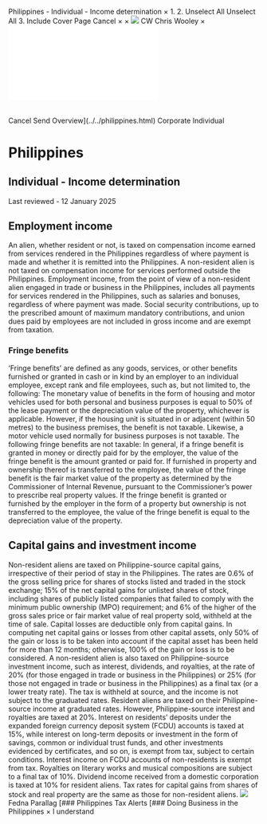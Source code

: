 Philippines - Individual - Income determination
×
1.
2.
Unselect All
Unselect All
3.
Include Cover Page
Cancel
×
×
![](../../-/media/world-wide-tax-summaries/attachments/global---chris-wooley.ashx%3Frev=ac5e5f3223b34096b1afc2a6009c7320&revision=ac5e5f32-23b3-4096-b1af-c2a6009c7320&hash=859B7ADC84DC2CBEC9760E9E6EE7DE6D0A8BFCDF)
CW
Chris Wooley
×
![](income-determination.html)
######
Cancel
Send
Overview](../../philippines.html)
Corporate
Individual
# Philippines
## Individual - Income determination
Last reviewed - 12 January 2025
## Employment income
An alien, whether resident or not, is taxed on compensation income earned from services rendered in the Philippines regardless of where payment is made and whether it is remitted into the Philippines. A non-resident alien is not taxed on compensation income for services performed outside the Philippines. Employment income, from the point of view of a non-resident alien engaged in trade or business in the Philippines, includes all payments for services rendered in the Philippines, such as salaries and bonuses, regardless of where payment was made.
Social security contributions, up to the prescribed amount of maximum mandatory contributions, and union dues paid by employees are not included in gross income and are exempt from taxation.
### Fringe benefits
‘Fringe benefits’ are defined as any goods, services, or other benefits furnished or granted in cash or in kind by an employer to an individual employee, except rank and file employees, such as, but not limited to, the following:
The monetary value of benefits in the form of housing and motor vehicles used for both personal and business purposes is equal to 50% of the lease payment or the depreciation value of the property, whichever is applicable. However, if the housing unit is situated in or adjacent (within 50 metres) to the business premises, the benefit is not taxable. Likewise, a motor vehicle used normally for business purposes is not taxable.
The following fringe benefits are not taxable:
In general, if a fringe benefit is granted in money or directly paid for by the employer, the value of the fringe benefit is the amount granted or paid for. If furnished in property and ownership thereof is transferred to the employee, the value of the fringe benefit is the fair market value of the property as determined by the Commissioner of Internal Revenue, pursuant to the Commissioner’s power to prescribe real property values. If the fringe benefit is granted or furnished by the employer in the form of a property but ownership is not transferred to the employee, the value of the fringe benefit is equal to the depreciation value of the property.
## Capital gains and investment income
Non-resident aliens are taxed on Philippine-source capital gains, irrespective of their period of stay in the Philippines. The rates are 0.6% of the gross selling price for shares of stocks listed and traded in the stock exchange; 15% of the net capital gains for unlisted shares of stock, including shares of publicly listed companies that failed to comply with the minimum public ownership (MPO) requirement; and 6% of the higher of the gross sales price or fair market value of real property sold, withheld at the time of sale. Capital losses are deductible only from capital gains. In computing net capital gains or losses from other capital assets, only 50% of the gain or loss is to be taken into account if the capital asset has been held for more than 12 months; otherwise, 100% of the gain or loss is to be considered.
A non-resident alien is also taxed on Philippine-source investment income, such as interest, dividends, and royalties, at the rate of 20% (for those engaged in trade or business in the Philippines) or 25% (for those not engaged in trade or business in the Philippines) as a final tax (or a lower treaty rate). The tax is withheld at source, and the income is not subject to the graduated rates.
Resident aliens are taxed on their Philippine-source income at graduated rates. However, Philippine-source interest and royalties are taxed at 20%. Interest on residents’ deposits under the expanded foreign currency deposit system (FCDU) accounts is taxed at 15%, while interest on long-term deposits or investment in the form of savings, common or individual trust funds, and other investments evidenced by certificates, and so on, is exempt from tax, subject to certain conditions. Interest income on FCDU accounts of non-residents is exempt from tax. Royalties on literary works and musical compositions are subject to a final tax of 10%. Dividend income received from a domestic corporation is taxed at 10% for resident aliens. Tax rates for capital gains from shares of stock and real property are the same as those for non-resident aliens.
![](../../-/media/world-wide-tax-summaries/attachments/philippines---fedna-b.ashx%3Frev=78df384c77c1426bb37db496709ca33c&revision=78df384c-77c1-426b-b37d-b496709ca33c&hash=3C2C0EE1AC66974C52806A7CC6C7209A2CECA171)
Fedna Parallag
[### Philippines Tax Alerts
[### Doing Business in the Philippines
×
I understand